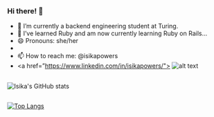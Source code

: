 ### Hi there! 👋

- 🔭 I’m currently a backend engineering student at Turing.
- 🌱 I’ve learned Ruby and am now currently learning Ruby on Rails...
- 😄 Pronouns: she/her
- 
- 📫 How to reach me: @isikapowers
- <a href=”https://www.linkedin.com/in/isikapowers/"> ![alt text](https://img.shields.io/badge/-LinkedIn-0e76a8?style=plastic&logo=linkedIn)</a>


##
![Isika's GitHub stats](https://github-readme-stats.vercel.app/api?username=isikapowers&show_icons=true&theme=nightowl)

##
[![Top Langs](https://github-readme-stats.vercel.app/api/top-langs/?username=isikapowers&layout=compact&theme=nightowl)](https://github.com/isikapowers/github-readme-stats)

## 


